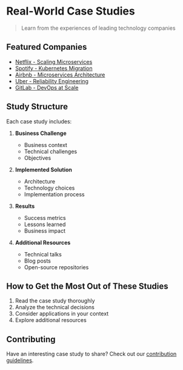 # Real-World Case Studies

> Learn from the experiences of leading technology companies

## Featured Companies

- [Netflix - Scaling Microservices](netflix/README.md)
- [Spotify - Kubernetes Migration](spotify/README.md)
- [Airbnb - Microservices Architecture](airbnb/README.md)
- [Uber - Reliability Engineering](uber/README.md)
- [GitLab - DevOps at Scale](gitlab/README.md)

## Study Structure

Each case study includes:

1. **Business Challenge**
   - Business context
   - Technical challenges
   - Objectives

2. **Implemented Solution**
   - Architecture
   - Technology choices
   - Implementation process

3. **Results**
   - Success metrics
   - Lessons learned
   - Business impact

4. **Additional Resources**
   - Technical talks
   - Blog posts
   - Open-source repositories

## How to Get the Most Out of These Studies

1. Read the case study thoroughly
2. Analyze the technical decisions
3. Consider applications in your context
4. Explore additional resources

## Contributing

Have an interesting case study to share? Check out our [contribution guidelines](../../CONTRIBUTING.md).
